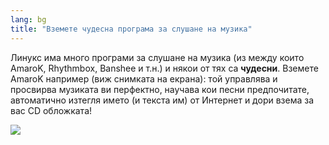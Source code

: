 ```yaml
---
lang: bg
title: "Вземете чудесна програма за слушане на музика"
---
```


Линукс има много програми за слушане на музика (из между които AmaroK, Rhythmbox, Banshee и т.н.) и някои от тях са <b>чудесни</b>. Вземете AmaroK например (виж снимката на екрана): той управлява и просвирва музиката ви перфектно, научава кои песни предпочитате, автоматично изтегля името (и текста им) от Интернет и дори взема за вас CD обложката!

<img src="Images/amarok.png" />




